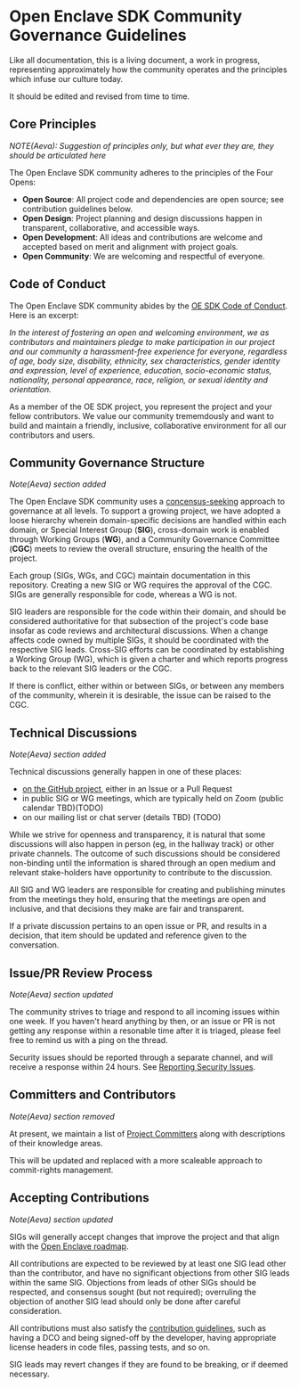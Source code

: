 Open Enclave SDK Community Governance Guidelines
==========================

Like all documentation, this is a living document, a work in progress, representing
approximately how the community operates and the principles which infuse our
culture today.

It should be edited and revised from time to time.

Core Principles
---------------
*NOTE(Aeva): Suggestion of principles only, but what ever they are, they should be articulated here*

The Open Enclave SDK community adheres to the principles of the Four Opens:

* **Open Source**: All project code and dependencies are open source; see contribution guidelines below.
* **Open Design**: Project planning and design discussions happen in transparent, collaborative, and accessible ways.
* **Open Development**: All ideas and contributions are welcome and accepted based on merit and alignment with project goals.
* **Open Community**: We are welcoming and respectful of everyone.


Code of Conduct
---------------

The Open Enclave SDK community abides by the
[OE SDK Code of Conduct](conduct/CodeOfConduct.md). Here is an
excerpt:

*In the interest of fostering an open and welcoming environment, we as
contributors and maintainers pledge to make participation in our project and our
community a harassment-free experience for everyone, regardless of age, body
size, disability, ethnicity, sex characteristics, gender identity and
expression, level of experience, education, socio-economic status, nationality,
personal appearance, race, religion, or sexual identity and orientation.*

As a member of the OE SDK project, you represent the project and your fellow
contributors. We value our community trememdously and want to build and maintain
a friendly, inclusive, collaborative environment for all our contributors and
users.

Community Governance Structure
------------------------------

*Note(Aeva) section added*

The Open Enclave SDK community uses a
[concensus-seeking](https://en.wikipedia.org/wiki/Consensus-seeking_decision-making)
approach to governance at all levels. To support a growing project, we have
adopted a loose hierarchy wherein domain-specific decisions are handled within
each domain, or Special Interest Group (**SIG**), cross-domain work is enabled
through Working Groups (**WG**), and a Community Governance Committee (**CGC**)
meets to review the overall structure, ensuring the health of the project.

Each group (SIGs, WGs, and CGC) maintain documentation in this repository.
Creating a new SIG or WG requires the approval of the CGC. SIGs are generally
responsible for code, whereas a WG is not.

SIG leaders are responsible for the code within their domain, and should be
considered authoritative for that subsection of the project's code base insofar
as code reviews and architectural discussions. When a change affects code owned
by multiple SIGs, it should be coordinated with the respective SIG leads.
Cross-SIG efforts can be coordinated by establishing a Working Group (WG), which
is given a charter and which reports progress back to the relevant SIG leaders
or the CGC.

If there is conflict, either within or between SIGs, or between any members of
the community, wherein it is desirable, the issue can be raised to the CGC.

Technical Discussions
---------------------

*Note(Aeva) section added*

Technical discussions generally happen in one of these places:

* [on the GitHub project](https://github.com/openenclave/openenclave), either in an Issue or a Pull Request
* in public SIG or WG meetings, which are typically held on Zoom (public calendar TBD)(TODO)
* on our mailing list or chat server (details TBD) (TODO)

While we strive for openness and transparency, it is natural that some
discussions will also happen in person (eg, in the hallway track) or other
private channels. The outcome of such discussions should be considered
non-binding until the information is shared through an open medium and relevant
stake-holders have opportunity to contribute to the discussion.

All SIG and WG leaders are responsible for creating and publishing minutes from
the meetings they hold, ensuring that the meetings are open and inclusive, and
that decisions they make are fair and transparent.

If a private discussion pertains to an open issue or PR, and results in a
decision, that item should be updated and reference given to the conversation.

Issue/PR Review Process
-----------------------

*Note(Aeva) section updated*

The community strives to triage and respond to all incoming issues within one
week. If you haven't heard anything by then, or an issue or PR is not getting
any response within a resonable time after it is triaged, please feel free to
remind us with a ping on the thread.

Security issues should be reported through a separate channel, and
will receive a response within 24 hours. See [Reporting Security
Issues](Contributing.md#reporting-security-issues).

Committers and Contributors
---------------------------

*Note(Aeva) section removed*

At present, we maintain a list of [Project Committers](Committers.md) along with
descriptions of their knowledge areas.

This will be updated and replaced with a more scaleable approach to
commit-rights management.

Accepting Contributions
-----------------------

*Note(Aeva) section updated*

SIGs will generally accept changes that improve the project and that align with the
[Open Enclave roadmap](https://github.com/openenclave/openenclave/projects).

All contributions are expected to be reviewed by at least one SIG lead other
than the contributor, and have no significant objections from other SIG leads
within the same SIG. Objections from leads of other SIGs should be respected,
and consensus sought (but not required); overruling the objection of another SIG
lead should only be done after careful consideration.

All contributions must also satisfy the
[contribution guidelines](Contributing.md), such as having a DCO and being
signed-off by the developer, having appropriate license headers in code files,
passing tests, and so on.

SIG leads may revert changes if they are found to be breaking, or if deemed necessary.
